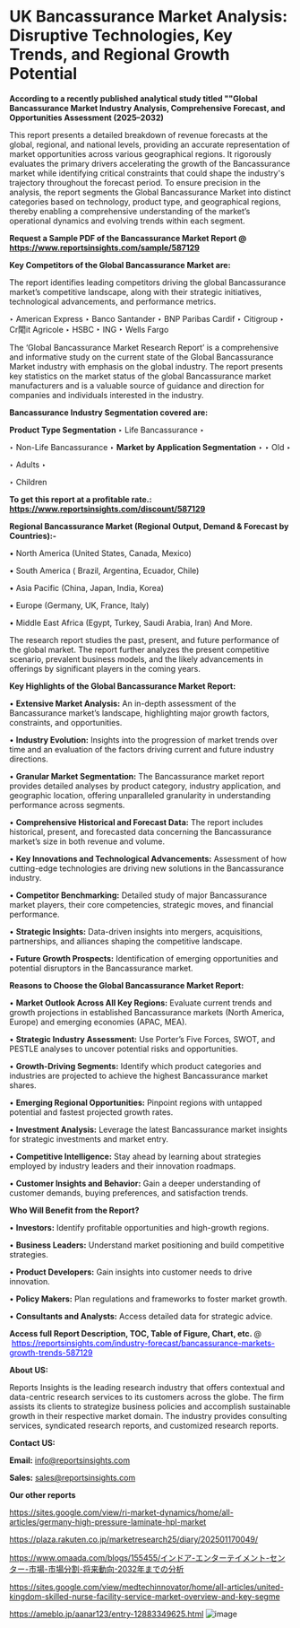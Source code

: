 # UK Bancassurance Market Analysis: Disruptive Technologies, Key Trends, and Regional Growth Potential

<strong>According to a recently published analytical study titled ""Global Bancassurance Market Industry Analysis, Comprehensive Forecast, and Opportunities Assessment (2025–2032)</strong>

This report presents a detailed breakdown of revenue forecasts at the global, regional, and national levels, providing an accurate representation of market opportunities across various geographical regions. It rigorously evaluates the primary drivers accelerating the growth of the Bancassurance market while identifying critical constraints that could shape the industry's trajectory throughout the forecast period. To ensure precision in the analysis, the report segments the Global Bancassurance Market into distinct categories based on technology, product type, and geographical regions, thereby enabling a comprehensive understanding of the market’s operational dynamics and evolving trends within each segment.

<strong>Request a Sample PDF of the Bancassurance Market Report </strong><strong>@<a href=https://www.reportsinsights.com/sample/587129 style=color:#0000ff;> https://www.reportsinsights.com/sample/587129</a></strong></font>

<strong>Key Competitors of the Global Bancassurance Market are:</strong>

The report identifies leading competitors driving the global Bancassurance market’s competitive landscape, along with their strategic initiatives, technological advancements, and performance metrics.

‣ American Express
‣ Banco Santander
‣ BNP Paribas Cardif
‣ Citigroup
‣ Cr閐it Agricole
‣ HSBC
‣ ING
‣ Wells Fargo

The ‘Global Bancassurance Market Research Report’ is a comprehensive and informative study on the current state of the Global Bancassurance Market industry with emphasis on the global industry. The report presents key statistics on the market status of the global Bancassurance market manufacturers and is a valuable source of guidance and direction for companies and individuals interested in the industry.

<strong>Bancassurance Industry Segmentation covered are:</strong>

<strong>Product Type Segmentation</strong>
‣
Life Bancassurance
‣ 

‣ Non-Life Bancassurance
‣ 
<strong>Market by Application Segmentation</strong>
‣
‣  Old
‣ 

‣ Adults
‣ 

‣ Children

<strong>To get this report at a profitable rate.: <a href=https://www.reportsinsights.com/discount/587129 style=color:#0000ff;>https://www.reportsinsights.com/discount/587129</a></strong></font>

<strong>Regional Bancassurance Market (Regional Output, Demand &amp; Forecast by Countries):-</strong>

• North America (United States, Canada, Mexico)

• South America ( Brazil, Argentina, Ecuador, Chile)

• Asia Pacific (China, Japan, India, Korea)

• Europe (Germany, UK, France, Italy)

• Middle East Africa (Egypt, Turkey, Saudi Arabia, Iran) And More.

The research report studies the past, present, and future performance of the global market. The report further analyzes the present competitive scenario, prevalent business models, and the likely advancements in offerings by significant players in the coming years.

<strong>Key Highlights of the Global Bancassurance Market Report:</strong>

• <strong>Extensive Market Analysis:</strong> An in-depth assessment of the Bancassurance market’s landscape, highlighting major growth factors, constraints, and opportunities.

• <strong>Industry Evolution:</strong> Insights into the progression of market trends over time and an evaluation of the factors driving current and future industry directions.

• <strong>Granular Market Segmentation:</strong> The Bancassurance market report provides detailed analyses by product category, industry application, and geographic location, offering unparalleled granularity in understanding performance across segments.

• <strong>Comprehensive Historical and Forecast Data:</strong> The report includes historical, present, and forecasted data concerning the Bancassurance market’s size in both revenue and volume.

• <strong>Key Innovations and Technological Advancements:</strong> Assessment of how cutting-edge technologies are driving new solutions in the Bancassurance industry.

• <strong>Competitor Benchmarking:</strong> Detailed study of major Bancassurance market players, their core competencies, strategic moves, and financial performance.

• <strong>Strategic Insights:</strong> Data-driven insights into mergers, acquisitions, partnerships, and alliances shaping the competitive landscape.

• <strong>Future Growth Prospects:</strong> Identification of emerging opportunities and potential disruptors in the Bancassurance market.

<strong>Reasons to Choose the Global Bancassurance Market Report:</strong>

• <strong>Market Outlook Across All Key Regions:</strong> Evaluate current trends and growth projections in established Bancassurance markets (North America, Europe) and emerging economies (APAC, MEA).

• <strong>Strategic Industry Assessment:</strong> Use Porter’s Five Forces, SWOT, and PESTLE analyses to uncover potential risks and opportunities.

• <strong>Growth-Driving Segments:</strong> Identify which product categories and industries are projected to achieve the highest Bancassurance market shares.

• <strong>Emerging Regional Opportunities:</strong> Pinpoint regions with untapped potential and fastest projected growth rates.

• <strong>Investment Analysis:</strong> Leverage the latest Bancassurance market insights for strategic investments and market entry.

• <strong>Competitive Intelligence:</strong> Stay ahead by learning about strategies employed by industry leaders and their innovation roadmaps.

• <strong>Customer Insights and Behavior:</strong> Gain a deeper understanding of customer demands, buying preferences, and satisfaction trends.

<strong>Who Will Benefit from the Report?</strong>

• <strong>Investors:</strong> Identify profitable opportunities and high-growth regions.

• <strong>Business Leaders:</strong> Understand market positioning and build competitive strategies.

• <strong>Product Developers:</strong> Gain insights into customer needs to drive innovation.

• <strong>Policy Makers:</strong> Plan regulations and frameworks to foster market growth.

• <strong>Consultants and Analysts:</strong> Access detailed data for strategic advice.
</ul>
<strong>Access full Report Description, TOC, Table of Figure, Chart, etc. </strong>@  <a href=https://reportsinsights.com/industry-forecast/bancassurance-markets-growth-trends-587129 style=color:#0000ff;>https://reportsinsights.com/industry-forecast/bancassurance-markets-growth-trends-587129</a></font>

<strong><strong>About US</strong>:</strong>

Reports Insights is the leading research industry that offers contextual and data-centric research services to its customers across the globe. The firm assists its clients to strategize business policies and accomplish sustainable growth in their respective market domain. The industry provides consulting services, syndicated research reports, and customized research reports.

<strong>Contact US:</strong>

<p class=""""><b>Email:</b> <a href=mailto:info@reportsinsights.com>info@reportsinsights.com</a></p>
<p class=""""><b>Sales:</b> <a href=mailto:sales@reportsinsights.com>sales@reportsinsights.com</a></p>

<strong>Our other reports</strong>

<a href=https://sites.google.com/view/ri-market-dynamics/home/all-articles/germany-high-pressure-laminate-hpl-market>https://sites.google.com/view/ri-market-dynamics/home/all-articles/germany-high-pressure-laminate-hpl-market</a>

<a href=https://plaza.rakuten.co.jp/marketresearch25/diary/202501170049/>https://plaza.rakuten.co.jp/marketresearch25/diary/202501170049/</a>

<a href=https://www.omaada.com/blogs/155455/インドア-エンターテイメント-センター-市場-市場分割-将来動向-2032年までの分析>https://www.omaada.com/blogs/155455/インドア-エンターテイメント-センター-市場-市場分割-将来動向-2032年までの分析</a>

<a href=https://sites.google.com/view/medtechinnovator/home/all-articles/united-kingdom-skilled-nurse-facility-service-market-overview-and-key-segme>https://sites.google.com/view/medtechinnovator/home/all-articles/united-kingdom-skilled-nurse-facility-service-market-overview-and-key-segme</a>

<a href=https://ameblo.jp/aanar123/entry-12883349625.html>https://ameblo.jp/aanar123/entry-12883349625.html</a>
![image](https://github.com/user-attachments/assets/c73d949b-d3ee-4836-92fe-3861d33964cc)
